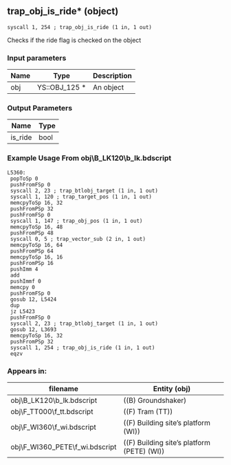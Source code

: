 ## trap_obj_is_ride* (object)

`syscall 1, 254 ; trap_obj_is_ride (1 in, 1 out)`

Checks if the ride flag is checked on the object

### Input parameters
| Name | Type | Description
|------|------|------------
| obj   | YS::OBJ_125 *   | An object


### Output Parameters
| Name | Type
|------|-----
| is_ride   | bool   
### Example Usage From obj\B_LK120\b_lk.bdscript
```plaintext
L5360:
 popToSp 0
 pushFromFSp 0
 syscall 2, 23 ; trap_btlobj_target (1 in, 1 out)
 syscall 1, 120 ; trap_target_pos (1 in, 1 out)
 memcpyToSp 16, 32
 pushFromPSp 32
 pushFromFSp 0
 syscall 1, 147 ; trap_obj_pos (1 in, 1 out)
 memcpyToSp 16, 48
 pushFromPSp 48
 syscall 0, 5 ; trap_vector_sub (2 in, 1 out)
 memcpyToSp 16, 64
 pushFromPSp 64
 memcpyToSp 16, 16
 pushFromPSp 16
 pushImm 4
 add 
 pushImmf 0
 memcpy 0
 pushFromFSp 0
 gosub 12, L5424
 dup 
 jz L5423
 pushFromFSp 0
 syscall 2, 23 ; trap_btlobj_target (1 in, 1 out)
 gosub 12, L3693
 memcpyToSp 16, 32
 pushFromPSp 32
 syscall 1, 254 ; trap_obj_is_ride (1 in, 1 out)
 eqzv
```


### Appears in:
| filename | Entity (obj)
|----------|-------------
| obj\B_LK120\b_lk.bdscript       | ((B) Groundshaker)          
| obj\F_TT000\f_tt.bdscript       | ((F) Tram (TT))          
| obj\F_WI360\f_wi.bdscript       | ((F) Building site’s platform (WI))          
| obj\F_WI360_PETE\f_wi.bdscript       | ((F) Building site’s platform (PETE) (WI))          



